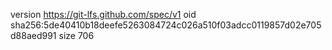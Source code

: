 version https://git-lfs.github.com/spec/v1
oid sha256:5de40410b18deefe5263084724c026a510f03adcc0119857d02e705d88aed991
size 706
